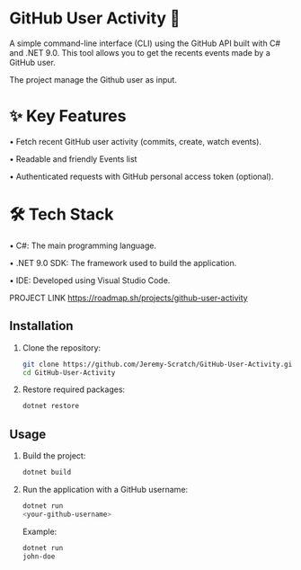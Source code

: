 # GitHub User Activity 📝
A simple command-line interface (CLI) using the GitHub API built with C# and .NET 9.0. This tool allows you to get the recents events made by a GitHub user.

The project manage the Github user as input.

# ✨ Key Features

• Fetch recent GitHub user activity (commits, create, watch events).

• Readable and friendly Events list

• Authenticated requests with GitHub personal access token (optional).

# 🛠️ Tech Stack

• C#: The main programming language.

• .NET 9.0 SDK: The framework used to build the application.

• IDE: Developed using Visual Studio Code.

PROJECT LINK     https://roadmap.sh/projects/github-user-activity

## Installation

1. Clone the repository:

   ```bash
   git clone https://github.com/Jeremy-Scratch/GitHub-User-Activity.git
   cd GitHub-User-Activity

2. Restore required packages:

    ```bash
    dotnet restore

## Usage

1. Build the project:

    ```bash
    dotnet build

2. Run the application with a GitHub username:

    ```bash
    dotnet run 
    <your-github-username>
    ```

    Example:

    ```bash
    dotnet run
    john-doe
